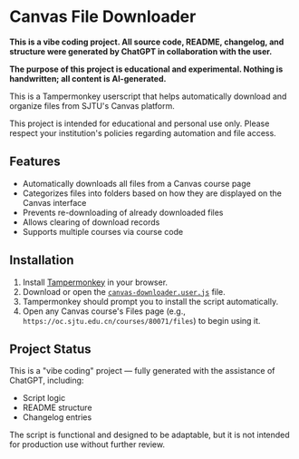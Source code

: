 # Canvas File Downloader

**This is a vibe coding project. All source code, README, changelog, and structure were generated by ChatGPT in collaboration with the user.**

**The purpose of this project is educational and experimental. Nothing is handwritten; all content is AI-generated.**

This is a Tampermonkey userscript that helps automatically download and organize files from SJTU's Canvas platform.

This project is intended for educational and personal use only. Please respect your institution's policies regarding automation and file access.

## Features

- Automatically downloads all files from a Canvas course page
- Categorizes files into folders based on how they are displayed on the Canvas interface
- Prevents re-downloading of already downloaded files
- Allows clearing of download records
- Supports multiple courses via course code

## Installation

1. Install [Tampermonkey](https://www.tampermonkey.net/) in your browser.
2. Download or open the [`canvas-downloader.user.js`](./canvas-downloader.user.js) file.
3. Tampermonkey should prompt you to install the script automatically.
4. Open any Canvas course's Files page (e.g., `https://oc.sjtu.edu.cn/courses/80071/files`) to begin using it.

## Project Status

This is a "vibe coding" project — fully generated with the assistance of ChatGPT, including:
- Script logic
- README structure
- Changelog entries

The script is functional and designed to be adaptable, but it is not intended for production use without further review.